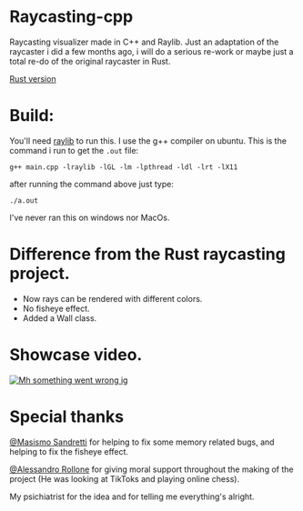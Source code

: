 # Raycasting-cpp
Raycasting visualizer made in C++ and Raylib. Just an adaptation of the raycaster i did a few months ago, i will do a serious re-work or maybe just a total re-do of the original raycaster in Rust.

[Rust version](https://github.com/ReiettoAyanami/Raycasting-rs)
# Build:
You'll need [raylib](https://github.com/raysan5/raylib) to run this.
I use the g++ compiler on ubuntu. This is the command i run to get the `.out` file:

```g++ main.cpp -lraylib -lGL -lm -lpthread -ldl -lrt -lX11``` 

after running the command above just type: 

```./a.out```

I've never ran this on windows nor MacOs.

# Difference from the Rust raycasting project.

- Now rays can be rendered with different colors.
- No fisheye effect.
- Added a Wall class.

# Showcase video.
[![Mh something went wrong ig](https://github.com/ReiettoAyanami/Raycasting-cpp/blob/main/videoThumb.png?raw=true)](https://youtu.be/e5O7VMGqcTY)

# Special thanks
[@Masismo Sandretti](https://github.com/MassimoSandre) for helping to fix some memory related bugs, and helping to fix the fisheye effect.

[@Alessandro Rollone](https://www.instagram.com/_alerollo_) for giving moral support throughout the making of the project (He was looking at TikToks and playing online chess).

My psichiatrist for the idea and for telling me everything's alright.
